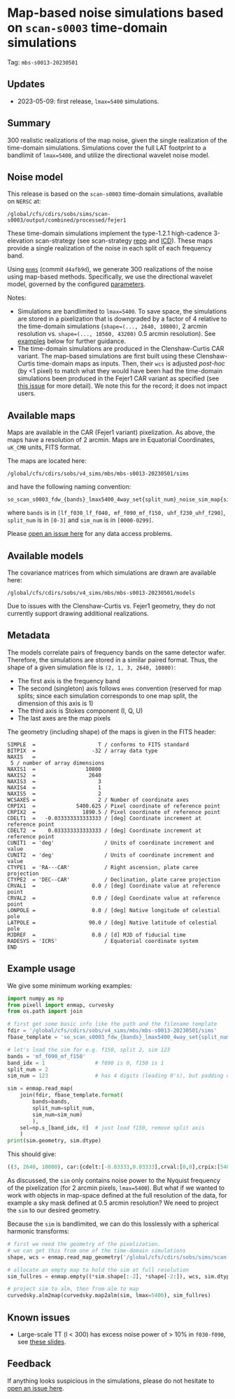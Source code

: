 # Map-based noise simulations based on `scan-s0003` time-domain simulations

Tag: `mbs-s0013-20230501`

## Updates

* 2023-05-09: first release, `lmax=5400` simulations.

## Summary

300 realistic realizations of the map noise, given the single realization of the time-domain simulations. Simulations cover the full LAT footprint to a bandlimit of `lmax=5400`, and utilize the directional wavelet noise model.

## Noise model

This release is based on the `scan-s0003` time-domain simulations, available on `NERSC` at:

    /global/cfs/cdirs/sobs/sims/scan-s0003/output/combined/processed/fejer1

These time-domain simulations implement the type-1.2.1 high-cadence 3-elevation scan-strategy (see scan-strategy [repo](https://github.com/simonsobs/pwg-scripts/tree/master/pwg-tds/scan-strategy-sims-2023) and [ICD](https://docs.google.com/presentation/d/1hInPLZYGQrO1E7j9FxR6UlH5RZarJsQ3mDHzlU0i7I8/edit#slide=id.p)). These maps provide a single realization of the noise in each split of each frequency band. 

Using [`mnms`](https://github.com/simonsobs/mnms) (commit `d4afb9d`), we generate 300 realizations of the noise using map-based methods. Specifically, we use the directional wavelet model, governed by the configured [parameters](parameters/so_scan_s0003.yaml).

Notes:
* Simulations are bandlimited to `lmax=5400`. To save space, the simulations are stored in a pixelization that is downgraded by a factor of 4 relative to the time-domain simulations (`shape=(..., 2640, 10800)`, 2 arcmin resolution vs. `shape=(..., 10560, 43200)` 0.5 arcmin resolution). See [examples](#example-usage) below for further guidance.
* The time-domain simulations are produced in the Clenshaw-Curtis CAR variant. The map-based simulations are first built using these Clenshaw-Curtis time-domain maps as inputs. Then, their `wcs` is adjusted *post-hoc* (by <1 pixel) to match what they would have been had the time-domain simulations been produced in the Fejer1 CAR variant as specified (see [this issue](https://github.com/simonsobs/map_based_simulations/issues/42) for more detail). We note this for the record; it does not impact users.

## Available maps

Maps are available in the CAR (Fejer1 variant) pixelization. As above, the maps have a resolution of 2 arcmin. Maps are in Equatorial Coordinates, `uK_CMB` units, FITS format.

The maps are located here:

    /global/cfs/cdirs/sobs/v4_sims/mbs/mbs-s0013-20230501/sims

and have the following naming convention:

    so_scan_s0003_fdw_{bands}_lmax5400_4way_set{split_num}_noise_sim_map{sim_num:04}.fits

where `bands` is in `[lf_f030_lf_f040, mf_f090_mf_f150, uhf_f230_uhf_f290]`, `split_num` is in `[0-3]` and `sim_num` is in `[0000-0299]`.

Please [open an issue here](https://github.com/simonsobs/map_based_simulations/issues/new) for any data access problems.

## Available models

The covariance matrices from which simulations are drawn are available here: 

    /global/cfs/cdirs/sobs/v4_sims/mbs/mbs-s0013-20230501/models

Due to issues with the Clenshaw-Curtis vs. Fejer1 geometry, they do not currently support drawing additional realizations.

## Metadata

The models correlate pairs of frequency bands on the same detector wafer. Therefore, the simulations are stored in a similar paired format. Thus, the shape of a given simulation file is `(2, 1, 3, 2640, 10800)`:
* The first axis is the frequency band
* The second (singleton) axis follows `mnms` convention (reserved for map splits; since each simulation corresponds to one map split, the dimension of this axis is 1)
* The third axis is Stokes component (I, Q, U)
* The last axes are the map pixels

The geometry (including shape) of the maps is given in the FITS header:
```
SIMPLE  =                    T / conforms to FITS standard                      
BITPIX  =                  -32 / array data type                                
NAXIS   =
 5 / number of array dimensions                     
NAXIS1  =                10800                                                  
NAXIS2  =                 2640
NAXIS3  =                    3                                                  
NAXIS4  =                    1                                                  
NAXIS5  =                    2                                                  
WCSAXES =                    2 / Number of coordinate axes                      
CRPIX1  =             5400.625 / Pixel coordinate of reference point            
CRPIX2  =               1890.5 / Pixel coordinate of reference point            
CDELT1  =   -0.033333333333333 / [deg] Coordinate increment at reference point  
CDELT2  =    0.033333333333333 / [deg] Coordinate increment at reference point  
CUNIT1  = 'deg'                / Units of coordinate increment and value        
CUNIT2  = 'deg'                / Units of coordinate increment and value        
CTYPE1  = 'RA---CAR'           / Right ascension, plate caree projection        
CTYPE2  = 'DEC--CAR'           / Declination, plate caree projection            
CRVAL1  =                  0.0 / [deg] Coordinate value at reference point      
CRVAL2  =                  0.0 / [deg] Coordinate value at reference point      
LONPOLE =                  0.0 / [deg] Native longitude of celestial pole       
LATPOLE =                 90.0 / [deg] Native latitude of celestial pole        
MJDREF  =                  0.0 / [d] MJD of fiducial time                       
RADESYS = 'ICRS'               / Equatorial coordinate system                   END
```

## Example usage

We give some minimum working examples:
```python
import numpy as np
from pixell import enmap, curvesky
from os.path import join

# first get some basic info like the path and the filename template
fdir = '/global/cfs/cdirs/sobs/v4_sims/mbs/mbs-s0013-20230501/sims'
fbase_template = 'so_scan_s0003_fdw_{bands}_lmax5400_4way_set{split_num}_noise_sim_map{sim_num:04}.fits'

# let's load the sim for e.g. f150, split 2, sim 123
bands = 'mf_f090_mf_f150'
band_idx = 1                # f090 is 0, f150 is 1
split_num = 2
sim_num = 123               # has 4 digits (leading 0's), but padding done for us in template

sim = enmap.read_map(
    join(fdir, fbase_template.format(
        bands=bands,
        split_num=split_num,
        sim_num=sim_num)
        ),
    sel=np.s_[band_idx, 0]  # just load f150, remove split axis
    )
print(sim.geometry, sim.dtype)
```
This should give:
```python
((3, 2640, 10800), car:{cdelt:[-0.03333,0.03333],crval:[0,0],crpix:[5400.62,1890.50]}) float32
```
As discussed, the `sim` only contains noise power to the Nyquist frequency of the pixelization (for 2 arcmin pixels, `lmax=5400`). But what if we wanted to work with objects in map-space defined at the full resolution of the data, for example a sky mask defined at 0.5 arcmin resolution? We need to project the `sim` to our desired geometry.

Because the `sim` is bandlimited, we can do this losslessly with a spherical harmonic transforms:
```python
# first we need the geometry of the pixelization.
# we can get this from one of the time-domain simulations
shape, wcs = enmap.read_map_geometry('/global/cfs/cdirs/sobs/sims/scan-s0003/output/combined/processed/fejer1/lat01_s25_fullfp_f150_1pass_4way_set02_map.fits')

# allocate an empty map to hold the sim at full resolution
sim_fullres = enmap.empty((*sim.shape[:-2], *shape[-2:]), wcs, sim.dtype)

# project sim to alm, then from alm to map
curvedsky.alm2map(curvedsky.map2alm(sim, lmax=5400), sim_fullres)
```

## Known issues

* Large-scale TT (l < 300) has excess noise power of > 10% in `f030-f090`, see [these slides](https://drive.google.com/drive/folders/1-VHHW8YbRubNix0qza3MfPqHRVey0eAX).

## Feedback

If anything looks suspicious in the simulations, please do not hesitate to [open an issue here](https://github.com/simonsobs/mnms/issues/new).
